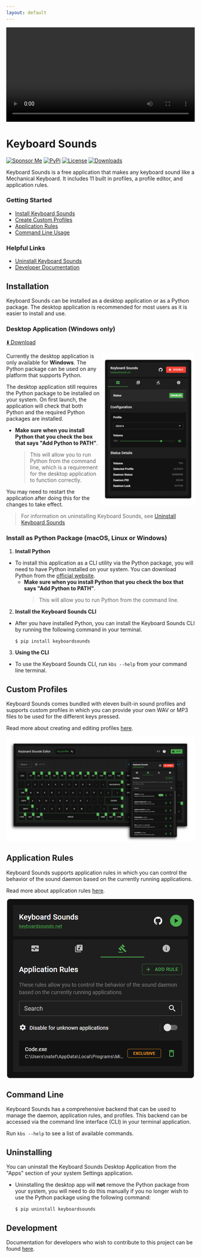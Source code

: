 ```yaml
---
layout: default
---
```


<video src="https://github.com/user-attachments/assets/e2ed8513-0241-46ce-8a24-43104580d511" controls="controls" width="100%"></video>

# Keyboard Sounds

[![Sponsor Me](https://img.shields.io/badge/%F0%9F%92%B8-Sponsor%20Me!-blue)](https://github.com/sponsors/nathan-fiscaletti)
[![PyPi](https://badge.fury.io/py/keyboardsounds.svg)](https://badge.fury.io/py/keyboardsounds)
[![License](https://img.shields.io/github/license/nathan-fiscaletti/keyboardsounds.svg)](https://github.com/nathan-fiscaletti/keyboardsounds/blob/master/LICENSE)
[![Downloads](https://static.pepy.tech/badge/keyboardsounds)](https://pepy.tech/project/keyboardsounds)

Keyboard Sounds is a free application that makes any keyboard sound like a Mechanical Keyboard. It includes 11 built in profiles, a profile editor, and application rules.

### Getting Started

- [Install Keyboard Sounds](#installation)
- [Create Custom Profiles](#custom-profiles)
- [Application Rules](#application-rules)
- [Command Line Usage](#command-line)

### Helpful Links

- [Uninstall Keyboard Sounds](#uninstalling)
- [Developer Documentation](#development)

## Installation

Keyboard Sounds can be installed as a desktop application or as a Python package. The desktop application is recommended for most users as it is easier to install and use.

### Desktop Application (Windows only)

[⬇️ Download](https://github.com/nathan-fiscaletti/keyboardsounds/releases/latest)

<img align="right" src="./application/main.png" width="250" />

Currently the desktop application is only available for **Windows**. The Python package can be used on any platform that supports Python.

The desktop application still requires the Python package to be installed on your system. On first launch, the application will check that both Python and the required Python packages are installed.

  - **Make sure when you install Python that you check the box that says "Add Python to PATH"**.
    > This will allow you to run Python from the command line, which is a requirement for the desktop application to function correctly.

You may need to restart the application after doing this for the changes to take effect.

> For information on uninstalling Keyboard Sounds, see [Uninstall Keyboard Sounds](#uninstalling)

### Install as Python Package (macOS, Linux or Windows)

1. **Install Python**
  - To install this application as a CLI utility via the Python package, you will need to have Python installed on your system. You can download Python from the [official website](https://www.python.org/).
    - **Make sure when you install Python that you check the box that says "Add Python to PATH"**.
      > This will allow you to run Python from the command line.
2. **Install the Keyboard Sounds CLI**
  - After you have installed Python, you can install the Keyboard Sounds CLI by running the following command in your terminal.

    ```sh
    $ pip install keyboardsounds
    ```
3. **Using the CLI**
  - To use the Keyboard Sounds CLI, run `kbs --help` from your command line terminal.

## Custom Profiles

Keyboard Sounds comes bundled with eleven built-in sound profiles and supports custom profiles in which you can provide your own WAV or MP3 files to be used for the different keys pressed.

Read more about creating and editing profiles [here](./docs/custom-profiles.md).

![Custom Profiles](./application/editor-with-profiles.png)

## Application Rules

Keyboard Sounds supports application rules in which you can control the behavior of the sound daemon based on the currently running applications.

Read more about application rules [here](./docs/app-rules.md).

<p align="center">
  <img src="./docs/app-rules.png" />
</p>

## Command Line

Keyboard Sounds has a comprehensive backend that can be used to manage the daemon, application rules, and profiles. This backend can be accessed via the command line interface (CLI) in your terminal application.

Run `kbs --help` to see a list of available commands.

## Uninstalling

You can uninstall the Keyboard Sounds Desktop Application from the "Apps" section of your system Settings application. 

- Uninstalling the desktop app will **not** remove the Python package from your system, you will need to do this manually if you no longer wish to use the Python package using the following command:

  ```sh
  $ pip uninstall keyboardsounds
  ```

## Development

Documentation for developers who wish to contribute to this project can be found [here](./docs/development.md).
